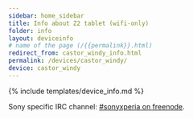 ```yaml
---
sidebar: home_sidebar
title: Info about Z2 tablet (wifi-only)
folder: info
layout: deviceinfo
# name of the page (/{{permalink}}.html)
redirect_from: castor_windy_info.html
permalink: /devices/castor_windy/
device: castor_windy
---
```

{% include templates/device_info.md %}

<p>Sony specific IRC channel: <a href="https://webchat.freenode.net/?channels=freexperia">#sonyxperia on freenode</a>.</p>
